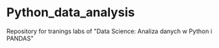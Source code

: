 # Python_data_analysis
Repository for tranings labs of "Data Science: Analiza danych w Python i PANDAS"
